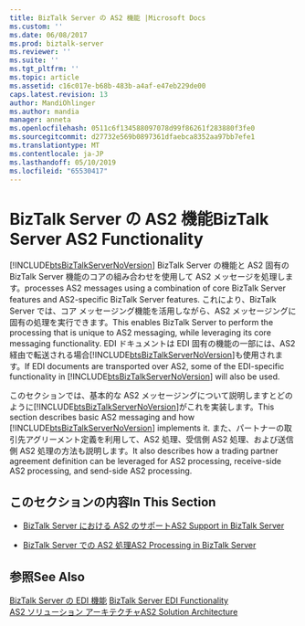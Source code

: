 ```yaml
---
title: BizTalk Server の AS2 機能 |Microsoft Docs
ms.custom: ''
ms.date: 06/08/2017
ms.prod: biztalk-server
ms.reviewer: ''
ms.suite: ''
ms.tgt_pltfrm: ''
ms.topic: article
ms.assetid: c16c017e-b68b-483b-a4af-e47eb229de00
caps.latest.revision: 13
author: MandiOhlinger
ms.author: mandia
manager: anneta
ms.openlocfilehash: 0511c6f134588097078d99f86261f283880f3fe0
ms.sourcegitcommit: d27732e569b0897361dfaebca8352aa97bb7efe1
ms.translationtype: MT
ms.contentlocale: ja-JP
ms.lasthandoff: 05/10/2019
ms.locfileid: "65530417"
---
```

# <a name="biztalk-server-as2-functionality"></a><span data-ttu-id="35dd0-102">BizTalk Server の AS2 機能</span><span class="sxs-lookup"><span data-stu-id="35dd0-102">BizTalk Server AS2 Functionality</span></span>
[!INCLUDE[btsBizTalkServerNoVersion](../includes/btsbiztalkservernoversion-md.md)] <span data-ttu-id="35dd0-103">BizTalk Server の機能と AS2 固有の BizTalk Server 機能のコアの組み合わせを使用して AS2 メッセージを処理します。</span><span class="sxs-lookup"><span data-stu-id="35dd0-103">processes AS2 messages using a combination of core BizTalk Server features and AS2-specific BizTalk Server features.</span></span> <span data-ttu-id="35dd0-104">これにより、BizTalk Server では、コア メッセージング機能を活用しながら、AS2 メッセージングに固有の処理を実行できます。</span><span class="sxs-lookup"><span data-stu-id="35dd0-104">This enables BizTalk Server to perform the processing that is unique to AS2 messaging, while leveraging its core messaging functionality.</span></span> <span data-ttu-id="35dd0-105">EDI ドキュメントは EDI 固有の機能の一部には、AS2 経由で転送される場合[!INCLUDE[btsBizTalkServerNoVersion](../includes/btsbiztalkservernoversion-md.md)]も使用されます。</span><span class="sxs-lookup"><span data-stu-id="35dd0-105">If EDI documents are transported over AS2, some of the EDI-specific functionality in [!INCLUDE[btsBizTalkServerNoVersion](../includes/btsbiztalkservernoversion-md.md)] will also be used.</span></span>  
  
 <span data-ttu-id="35dd0-106">このセクションでは、基本的な AS2 メッセージングについて説明しますとどのように[!INCLUDE[btsBizTalkServerNoVersion](../includes/btsbiztalkservernoversion-md.md)]がこれを実装します。</span><span class="sxs-lookup"><span data-stu-id="35dd0-106">This section describes basic AS2 messaging and how [!INCLUDE[btsBizTalkServerNoVersion](../includes/btsbiztalkservernoversion-md.md)] implements it.</span></span> <span data-ttu-id="35dd0-107">また、パートナーの取引先アグリーメント定義を利用して、AS2 処理、受信側 AS2 処理、および送信側 AS2 処理の方法も説明します。</span><span class="sxs-lookup"><span data-stu-id="35dd0-107">It also describes how a trading partner agreement definition can be leveraged for AS2 processing, receive-side AS2 processing, and send-side AS2 processing.</span></span>  
  
## <a name="in-this-section"></a><span data-ttu-id="35dd0-108">このセクションの内容</span><span class="sxs-lookup"><span data-stu-id="35dd0-108">In This Section</span></span>  
  
-   [<span data-ttu-id="35dd0-109">BizTalk Server における AS2 のサポート</span><span class="sxs-lookup"><span data-stu-id="35dd0-109">AS2 Support in BizTalk Server</span></span>](../core/as2-support-in-biztalk-server.md)  
  
-   [<span data-ttu-id="35dd0-110">BizTalk Server での AS2 処理</span><span class="sxs-lookup"><span data-stu-id="35dd0-110">AS2 Processing in BizTalk Server</span></span>](../core/as2-processing-in-biztalk-server.md)  
  
## <a name="see-also"></a><span data-ttu-id="35dd0-111">参照</span><span class="sxs-lookup"><span data-stu-id="35dd0-111">See Also</span></span>  
 <span data-ttu-id="35dd0-112">[BizTalk Server の EDI 機能](../core/biztalk-server-edi-functionality.md) </span><span class="sxs-lookup"><span data-stu-id="35dd0-112">[BizTalk Server EDI Functionality](../core/biztalk-server-edi-functionality.md) </span></span>  
 [<span data-ttu-id="35dd0-113">AS2 ソリューション アーキテクチャ</span><span class="sxs-lookup"><span data-stu-id="35dd0-113">AS2 Solution Architecture</span></span>](../core/as2-solution-architecture.md)
